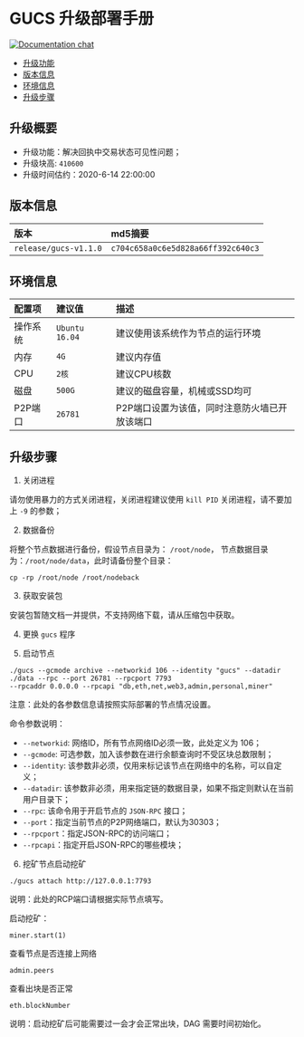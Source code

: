 # GUCS 升级部署手册

[![Documentation chat](https://img.shields.io/badge/gitter-Docs%20chat-4AB495.svg)](#)

<!-- START doctoc generated TOC please keep comment here to allow auto update -->
<!-- DON'T EDIT THIS SECTION, INSTEAD RE-RUN doctoc TO UPDATE -->


- [升级功能](#%E5%8D%87%E7%BA%A7%E5%8A%9F%E8%83%BD)
- [版本信息](#%E7%89%88%E6%9C%AC%E4%BF%A1%E6%81%AF)
- [环境信息](#%E7%8E%AF%E5%A2%83%E4%BF%A1%E6%81%AF)
- [升级步骤](#%E5%8D%87%E7%BA%A7%E6%AD%A5%E9%AA%A4)

<!-- END doctoc generated TOC please keep comment here to allow auto update -->


## 升级概要

* 升级功能：解决回执中交易状态可见性问题；
* 升级块高: `410600`
* 升级时间估约：2020-6-14 22:00:00 


## 版本信息

| 版本 | md5摘要 |
|:---|:---|
| `release/gucs-v1.1.0` | `c704c658a0c6e5d828a66ff392c640c3` |


## 环境信息 

| 配置项 | 建议值 | 描述 |
|:---|:---|:---|
| 操作系统 | `Ubuntu 16.04` | 建议使用该系统作为节点的运行环境 |
| 内存 | `4G` | 建议内存值 |
| CPU | `2核` | 建议CPU核数 |
| 磁盘 | `500G` | 建议的磁盘容量，机械或SSD均可 |
| P2P端口 | `26781` | P2P端口设置为该值，同时注意防火墙已开放该端口 |


## 升级步骤

1. 关闭进程

请勿使用暴力的方式关闭进程，关闭进程建议使用 `kill PID` 关闭进程，请不要加上 `-9` 的参数；

2. 数据备份

将整个节点数据进行备份，假设节点目录为： `/root/node`， 节点数据目录为：`/root/node/data`，此时请备份整个目录：

```
cp -rp /root/node /root/nodeback
```

3. 获取安装包

安装包暂随文档一并提供，不支持网络下载，请从压缩包中获取。

4. 更换 `gucs` 程序

5. 启动节点

```
./gucs --gcmode archive --networkid 106 --identity "gucs" --datadir ./data --rpc --port 26781 --rpcport 7793 
--rpcaddr 0.0.0.0 --rpcapi "db,eth,net,web3,admin,personal,miner"
```

注意：此处的各参数信息请按照实际部署的节点情况设置。

命令参数说明：

* `--networkid`: 网络ID，所有节点网络ID必须一致，此处定义为 106；
* `--gcmode`: 可选参数，加入该参数在进行余额查询时不受区块总数限制；
* `--identity`: 该参数非必须，仅用来标记该节点在网络中的名称，可以自定义；
* `--datadir`: 该参数非必须，用来指定链的数据目录，如果不指定则默认在当前用户目录下；
* `--rpc`: 该命令用于开启节点的 `JSON-RPC` 接口；
* `--port`：指定当前节点的P2P网络端口，默认为30303；
* `--rpcport`：指定JSON-RPC的访问端口；
* `--rpcapi`：指定开启JSON-RPC的哪些模块；

6. 挖矿节点启动挖矿

```
./gucs attach http://127.0.0.1:7793
```

说明：此处的RCP端口请根据实际节点填写。

启动挖矿：

```
miner.start(1)
```

查看节点是否连接上网络

```
admin.peers
```

查看出块是否正常

```
eth.blockNumber
```

说明：启动挖矿后可能需要过一会才会正常出块，DAG 需要时间初始化。














